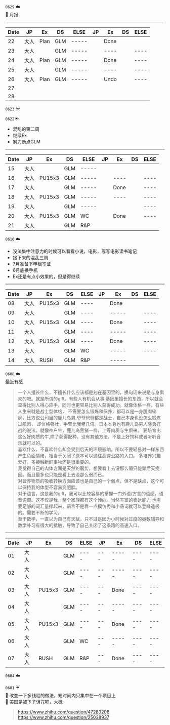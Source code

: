 ``0629`` :cloud:   
:briefcase: 月报  



-------------------------------------------------------------------

| Date    |   JP   | Ex   |DS   |ELSE |JP | Ex |  DS |ELSE|
| ------- |--------|------|-----|-----|---|----|-----|----|
| 22      | 大人    |Plan  |GLM  |-----|   |Done|    |    |
| 23      | 大人    |      |GLM  |-----|   |----|    |----|
| 24      | 大人    |Plan  |GLM  |-----|   |Done|    |----|
| 25      | 大人    |      |GLM  |-----|   |----|    |----|
| 26      | 大人    |Plan  |GLM  |-----|   |Undo|    |----|
| 27      |        |      |     |     |   |    |    |    |
| 28      |        |      |     |     |   |    |    |    |  


``0623`` :sunny:   



``0622``:sunny:
- 混乱的第二周    
- 继续Ex  
- 努力断点GLM  

-------------------------------------------------------------------   

| Date    |   JP   | Ex   |DS   |ELSE |JP | Ex |  DS |ELSE|
| ------- |--------|------|-----|-----|---|----|-----|----|
| 15      | 大人    |      |GLM  |-----|   |    |    |    |
| 16      | 大人    |PU15x3|GLM  |-----|   |----|    |----|
| 17      | 大人    |      |GLM  |-----|   |Done|    |----|
| 18      | 大人    |PU15x3|GLM  |-----|   |----|    |----|
| 19      | 大人    |      |GLM  |-----|   |    |    |----|
| 20      | 大人    |PU15x3|GLM  |WC   |   |Done|    |----|
| 21      | 大人    |      |GLM  |R&P  |   |    |    |    |

``0616`` :cloud:  
- 没法集中注意力的时候可以看看小说，电影，写写电影读书笔记   
- 接下来的混乱三周  
- 7月准备下申根签证  
- 6月底换手机   
- Ex还是有点小效果的，但是得继续   


-----------------------------------------------------------------
| Date    |   JP   | Ex  |DS |ELSE |JP | Ex |  DS |ELSE|
| ------- |--------|-----|---|-----|---|----|-----|----|
| 08      | 大人    |PU15x3|GLM|----|   |Done |    |    |
| 09      | 大人    |      |GLM|----|   |-----|    |----|
| 10      | 大人    |PU15x3|GLM|----|   |Done |    |----|
| 11      | 大人    |      |GLM|----|   |-----|    |----|
| 12      | 大人    |PU15x3|GLM|----|   |Done |    |----|
| 13      | 大人    |      |GLM|WC  |   |-----|    |----|
| 14      | 大人    |RUSH  |GLM|R&P |   |-----|    |    |

``0608`` :cloud:  
最近有感
> 一个人擅长什么，不擅长什么应该都是刻在基因里的，换句话来说是与身俱来的吧。就是所谓的gift。有些人有机会从事
基因里擅长的东西，所以就会显得比别人得心应手，同时也更容易比别人获得成功。就像体格一样，有些人生来就是战士型体格，
不需要怎么锻炼和保养，都可以是一身肌肉轮廓，比方说公司里的鹿儿岛男,爷爷爸爸都是战士，自己本身也没怎么锻炼过肌肉，
却体格强壮，手臂比我粗几倍。日本本身也有鹿儿岛男人晓勇好战的说法。就像神户牛，鹿儿岛黑猪一样，上等肉质与生俱来。
要培育出这么好肉质的牛,除了获得配种，没有其他方法，不是上好饲料或者听听音乐就可以的。   
喜欢什么，不喜欢什么却会受到后天的环境影响。所以不要轻易对一样东西产生负面情绪，相当于关闭了原本可以通往高速公路的入口。
多培养兴趣爱好，多接触新鲜事物还是很重要的。   
我觉得自己的肉体方面是天然的弱势，想要看上去没那么弱只能靠后天挽回。而且最多也只能是看上去没那么弱而已。    
对营养物质的吸收转换方面应该也是自己的一个弱点，但不是缺点，这个可以保持我的体型不容易变肥胖。  
对于语言，这是我的gift，我可以比较容易的掌握一门外语/方言的语感，语音语调。这不仅是我，整个家族都有这个倾向。当然丰富的表达能力
也需要足够的词汇量撑起来，语言不是靠一点模仿秀和小品词就可以登峰造极的。需要不断的学习。  
至于数学，一直以为自己有天赋，只不过是因为小时候对过度的奥数辅导和数学补习有很大的抵触，导致了自己关闭了这条路的高速入口。  



--------------------------------------------------------------
| Date    |   JP   | Ex  |DS|ELSE|JP | Ex  |DS  |ELSE|
| ------- |--------|-----|---|----|----|-----|-----|----|
| 01      | 大人   |       |GLM|----|---|-----|----|----|
| 02      | 大人   |     |GLM|----|---|-----|----|----|
| 03      | 大人   |PU15x3|GLM|----|---|Done|----|----|
| 04      | 大人   |     |GLM|----|---|-----|----|----|
| 05      | 大人   |PU15x3|GLM|----|---|Done|----|----|
| 06      | 大人   |     |GLM|WC  |---|-----|----|----|
| 07      | 大人   |RUSH|GLM|R&P |---|Done|----|----|

 ``0604`` :cloud:   
 >   


``0601`` :umbrella:   
 :memo: 改变一下多线程的做法，短时间内只集中在一个项目上     
 :memo: 美国是被下了诅咒吧，大概   
 > https://www.zhihu.com/question/47283208  
 > https://www.zhihu.com/question/25038937
